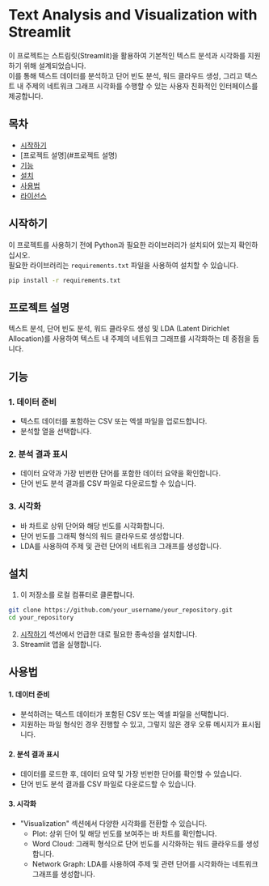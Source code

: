 # Text Analysis and Visualization with Streamlit

이 프로젝트는 스트림릿(Streamlit)을 활용하여 기본적인 텍스트 분석과 시각화를 지원하기 위해 설계되었습니다.  
이를 통해 텍스트 데이터를 분석하고 단어 빈도 분석, 워드 클라우드 생성, 그리고 텍스트 내 주제의 네트워크 그래프 시각화를 수행할 수 있는 사용자 친화적인 인터페이스를 제공합니다.

## 목차
- [시작하기](#시작하기)
- [프로젝트 설명](#프로젝트 설명)
- [기능](#기능)
- [설치](#설치)
- [사용법](#사용법)
- [라이선스](#라이선스)

## 시작하기
이 프로젝트를 사용하기 전에 Python과 필요한 라이브러리가 설치되어 있는지 확인하십시오.  
필요한 라이브러리는 `requirements.txt` 파일을 사용하여 설치할 수 있습니다.

```bash
pip install -r requirements.txt
```

## 프로젝트 설명
텍스트 분석, 단어 빈도 분석, 워드 클라우드 생성 및 LDA (Latent Dirichlet Allocation)를 사용하여 텍스트 내 주제의 네트워크 그래프를 시각화하는 데 중점을 둡니다.

## 기능
### 1. 데이터 준비
  - 텍스트 데이터를 포함하는 CSV 또는 엑셀 파일을 업로드합니다.
  - 분석할 열을 선택합니다.

### 2. 분석 결과 표시
  - 데이터 요약과 가장 빈번한 단어를 포함한 데이터 요약을 확인합니다.
  - 단어 빈도 분석 결과를 CSV 파일로 다운로드할 수 있습니다.

### 3. 시각화
  - 바 차트로 상위 단어와 해당 빈도를 시각화합니다.
  - 단어 빈도를 그래픽 형식의 워드 클라우드로 생성합니다.
  - LDA를 사용하여 주제 및 관련 단어의 네트워크 그래프를 생성합니다.

## 설치
1. 이 저장소를 로컬 컴퓨터로 클론합니다.
``` bash
git clone https://github.com/your_username/your_repository.git
cd your_repository
```

2. [시작하기](#시작하기) 섹션에서 언급한 대로 필요한 종속성을 설치합니다.
3. Streamlit 앱을 실행합니다.


## 사용법
  #### 1. 데이터 준비
  - 분석하려는 텍스트 데이터가 포함된 CSV 또는 엑셀 파일을 선택합니다.
  - 지원하는 파일 형식인 경우 진행할 수 있고, 그렇지 않은 경우 오류 메시지가 표시됩니다.
  
  #### 2. 분석 결과 표시
  - 데이터를 로드한 후, 데이터 요약 및 가장 빈번한 단어를 확인할 수 있습니다.
  - 단어 빈도 분석 결과를 CSV 파일로 다운로드할 수 있습니다.
    
  #### 3. 시각화
  - "Visualization" 섹션에서 다양한 시각화를 전환할 수 있습니다.
    - Plot: 상위 단어 및 해당 빈도를 보여주는 바 차트를 확인합니다.
    - Word Cloud: 그래픽 형식으로 단어 빈도를 시각화하는 워드 클라우드를 생성합니다.
    - Network Graph: LDA를 사용하여 주제 및 관련 단어를 시각화하는 네트워크 그래프를 생성합니다.
   
